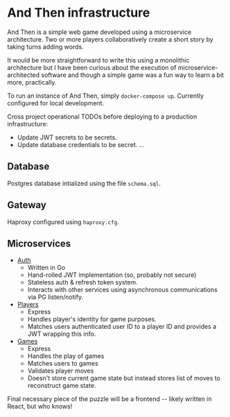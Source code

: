 # And Then infrastructure

And Then is a simple web game developed using a microservice architecture. Two or more players collaboratively create a short story by taking turns adding words.

It would be more straightforward to write this using a monolithic architecture but I have been curious about the execution of microservice-architected software and though a simple game was a fun way to learn a bit more, practically.

To run an instance of And Then, simply `docker-compose up`. Currently configured for local development.

Cross project operational TODOs before deploying to a production infrastructure:
* Update JWT secrets to be secrets.
* Update database credentials to be secret.
...

## Database

Postgres database intialized using the file `schema.sql`.

## Gateway

Haproxy configured using `haproxy.cfg`.

## Microservices

* [Auth](https://github.com/tydar/andthen-auth)
	* Written in Go
	* Hand-rolled JWT implementation (so, probably not secure)
	* Stateless auth & refresh token system.
	* Interacts with other services using asynchronous communications via PG listen/notify.
* [Players](https://github.com/tydar/andthen-players)
	* Express
	* Handles player's identity for game purposes.
	* Matches users authenticated user ID to a player ID and provides a JWT wrapping this info.
* [Games](https://github.com/tydar/andthen-games)
 	* Express
	* Handles the play of games
	* Matches users to games
	* Validates player moves
	* Doesn't store current game state but instead stores list of moves to reconstruct game state.

Final necessary piece of the puzzle will be a frontend -- likely written in React, but who knows!
